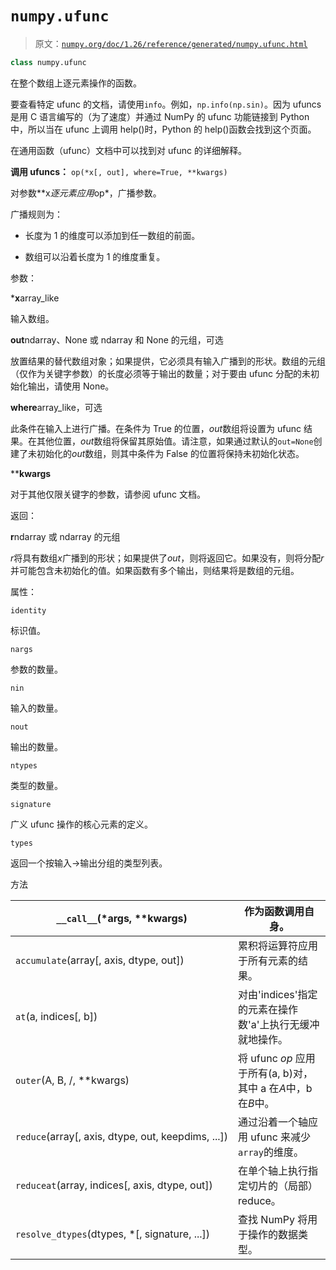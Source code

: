 # `numpy.ufunc`

> 原文：[`numpy.org/doc/1.26/reference/generated/numpy.ufunc.html`](https://numpy.org/doc/1.26/reference/generated/numpy.ufunc.html)

```py
class numpy.ufunc
```

在整个数组上逐元素操作的函数。

要查看特定 ufunc 的文档，请使用`info`。例如，`np.info(np.sin)`。因为 ufuncs 是用 C 语言编写的（为了速度）并通过 NumPy 的 ufunc 功能链接到 Python 中，所以当在 ufunc 上调用 help()时，Python 的 help()函数会找到这个页面。

在通用函数（ufunc）文档中可以找到对 ufunc 的详细解释。

**调用 ufuncs：** `op(*x[, out], where=True, **kwargs)`

对参数**x*逐元素应用*op*，广播参数。

广播规则为：

+   长度为 1 的维度可以添加到任一数组的前面。

+   数组可以沿着长度为 1 的维度重复。

参数：

***x**array_like

输入数组。

**out**ndarray、None 或 ndarray 和 None 的元组，可选

放置结果的替代数组对象；如果提供，它必须具有输入广播到的形状。数组的元组（仅作为关键字参数）的长度必须等于输出的数量；对于要由 ufunc 分配的未初始化输出，请使用 None。

**where**array_like，可选

此条件在输入上进行广播。在条件为 True 的位置，*out*数组将设置为 ufunc 结果。在其他位置，*out*数组将保留其原始值。请注意，如果通过默认的`out=None`创建了未初始化的*out*数组，则其中条件为 False 的位置将保持未初始化状态。

****kwargs**

对于其他仅限关键字的参数，请参阅 ufunc 文档。

返回：

**r**ndarray 或 ndarray 的元组

*r*将具有数组*x*广播到的形状；如果提供了*out*，则将返回它。如果没有，则将分配*r*并可能包含未初始化的值。如果函数有多个输出，则结果将是数组的元组。

属性：

`identity`

标识值。

`nargs`

参数的数量。

`nin`

输入的数量。

`nout`

输出的数量。

`ntypes`

类型的数量。

`signature`

广义 ufunc 操作的核心元素的定义。

`types`

返回一个按输入->输出分组的类型列表。

方法

| `__call__`(*args, **kwargs) | 作为函数调用自身。 |
| --- | --- |
| `accumulate`(array[, axis, dtype, out]) | 累积将运算符应用于所有元素的结果。 |
| `at`(a, indices[, b]) | 对由'indices'指定的元素在操作数'a'上执行无缓冲就地操作。 |
| `outer`(A, B, /, **kwargs) | 将 ufunc *op* 应用于所有(a, b)对，其中 a 在*A*中，b 在*B*中。 |
| `reduce`(array[, axis, dtype, out, keepdims, ...]) | 通过沿着一个轴应用 ufunc 来减少`array`的维度。 |
| `reduceat`(array, indices[, axis, dtype, out]) | 在单个轴上执行指定切片的（局部）reduce。 |
| `resolve_dtypes`(dtypes, *[, signature, ...]) | 查找 NumPy 将用于操作的数据类型。 |

